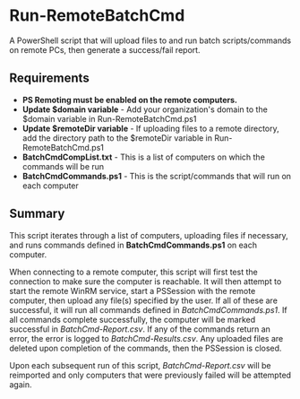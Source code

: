 # Run-RemoteBatchCmd
A PowerShell script that will upload files to and run batch scripts/commands on remote PCs, then generate a success/fail report.

## Requirements
* **PS Remoting must be enabled on the remote computers.**
* **Update $domain variable** - Add your organization's domain to the $domain variable in Run-RemoteBatchCmd.ps1
* **Update $remoteDir variable** - If uploading files to a remote directory, add the directory path to the $remoteDir variable in Run-RemoteBatchCmd.ps1
* **BatchCmdCompList.txt** - This is a list of computers on which the commands will be run
* **BatchCmdCommands.ps1** - This is the script/commands that will run on each computer
 
## Summary
This script iterates through a list of computers, uploading files if necessary, and runs commands defined in **BatchCmdCommands.ps1** on each computer.

When connecting to a remote computer, this script will first test the connection to make sure the computer is reachable. It will then attempt to start the remote WinRM service, start a PSSession with the remote computer, then upload any file(s) specified by the user. If all of these are successful, it will run all commands defined in *BatchCmdCommands.ps1*. If all commands complete successfully, the computer will be marked successful in *BatchCmd-Report.csv*. If any of the commands return an error, the error is logged to *BatchCmd-Results.csv*. Any uploaded files are deleted upon completion of the commands, then the PSSession is closed.

Upon each subsequent run of this script, *BatchCmd-Report.csv* will be reimported and only computers that were previously failed will be attempted again.



